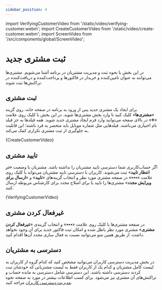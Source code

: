 ```yaml
---
sidebar_position: 4
---
```


import VerifyingCustomerVideo from '/static/video/verifying-customer.webm';
import CreateCustomerVideo from '/static/video/create-customer.webm';
import ScreenVideo from '/src/components/global/ScreenVideo';

# ثبت مشتری جدید
در این بخش با نحوه ثبت و مدیریت مشتریان در برنامه آشنا می‌شویم. مشتری‌ها می‌توانند به عنوان تامین‌کننده و خریدار در فاکتور‌ها و پرداخت‌کننده و دریافت‌کننده در تراکنش‌ها ثبت شوند.

## ثبت مشتری
برای ایجاد یک مشتری جدید پس از ورود به برنامه در صفحه خانه، روی گزینه «**مشتری‌ها**» کلیک کنید تا وارد بخش مشتری‌ها شوید. در این بخش با کلیک روی علامت «➕» در بالای صفحه می‌توانید وارد فرم ایجاد مشتری جدید شوید. همه فیلد‌ها به جز فیلد نام اختیاری می‌باشند. فیلد‌هایی مثل شماره موبایل باید منحصر به فرد باشند؛ این قابلیت به جلوگیری از ثبت مشتری تکراری کمک می‌کند.

<ScreenVideo>{CreateCustomerVideo}</ScreenVideo>

## تایید مشتری
اگر حساب‌کاربری شما دسترسی تایید مشتریان را نداشته باشد. مشتریان با وضعیت «**در انتظار تایید**» ثبت می‌شوند. کاربران با دسترسی تایید مشتریان می‌تواند با کلیک روی علامت «**•••**» در صفحه مشتری مورد نظر و انتخاب گزینه‌های «**تایید**» و «**ارسال برای ویرایش مجدد**» مشتری‌ها را تایید یا برای اصلاح مجدد برای کارشناس مربوطه ارسال کنند.

<ScreenVideo>{VerifyingCustomerVideo}</ScreenVideo>

## غیرفعال کردن مشتری
در صفحه مشتری‌ها با کلیک روی علامت «**•••**» و انتخاب گزینه‌ی «**غیرفعال کردن مشتری**» مشتری‌ مورد نظر باطل شده و امکان ثبت فاکتور جدید برای آن وجود نخواهد داشت. از طریق همین منو می‌توانید نسبت به فعال سازی مجدد آن‌ها اقدام کنید.

## دسترسی به مشتریان
در بخش مدیریت دسترسی کاربران می‌توانید مشخص کنید که کدام گروه از کاربران به لیست کامل مشتریان و کدام یک از کاربران فقط به لیست مشتریانی که خودشان ثبت کردند دسترسی داشته باشند. این دسترسی شامل دسترسی به مانده حساب و تراکنش‌های آن مشتری نیز می‌شود. برای کسب اطلاعات بیشتر در مورد به صفحه نحوه [مدیریت دسترسی کاربران](/docs/getting-started/update-user-permissions/) مراجه کنید.
